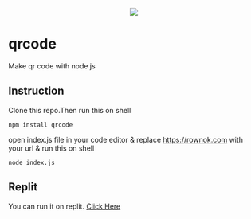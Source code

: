 <p align="center">
<img src="https://user-images.githubusercontent.com/116538785/216232331-9414fc36-ca15-4b24-acc5-c7ed6de1131f.png">
</p>

# qrcode
Make qr code with node js

## Instruction
Clone this repo.Then run this on shell
``` shell script
npm install qrcode
```
open index.js file in your code editor & replace https://rownok.com with your url & run this on shell
``` shell script
node index.js
```
## Replit
You can run it on replit.
<a href="https://replit.com/@rownok860/qrcode?v=1">Click Here </a>
